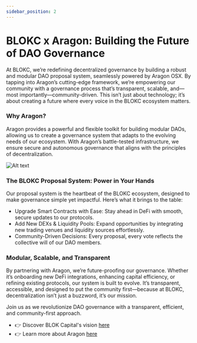 ```yaml
---
sidebar_position: 2
---
```


# BLOKC x Aragon: Building the Future of DAO Governance

At BLOKC, we’re redefining decentralized governance by building a robust and modular DAO proposal system, seamlessly powered by Aragon OSX. By tapping into Aragon’s cutting-edge framework, we’re empowering our community with a governance process that’s transparent, scalable, and—most importantly—community-driven. This isn’t just about technology; it’s about creating a future where every voice in the BLOKC ecosystem matters.

### Why Aragon?
Aragon provides a powerful and flexible toolkit for building modular DAOs, allowing us to create a governance system that adapts to the evolving needs of our ecosystem. With Aragon’s battle-tested infrastructure, we ensure secure and autonomous governance that aligns with the principles of decentralization.

![Alt text](/img/daoProposal.png)

### The BLOKC Proposal System: Power in Your Hands
Our proposal system is the heartbeat of the BLOKC ecosystem, designed to make governance simple yet impactful. Here’s what it brings to the table:

- Upgrade Smart Contracts with Ease: Stay ahead in DeFi with smooth, secure updates to our protocols.
- Add New DEXs & Liquidity Pools: Expand opportunities by integrating new trading venues and liquidity sources effortlessly.
- Community-Driven Decisions: Every proposal, every vote reflects the collective will of our DAO members.

### Modular, Scalable, and Transparent
By partnering with Aragon, we’re future-proofing our governance. Whether it’s onboarding new DeFi integrations, enhancing capital efficiency, or refining existing protocols, our system is built to evolve. It’s transparent, accessible, and designed to put the community first—because at BLOKC, decentralization isn’t just a buzzword, it’s our mission.

Join us as we revolutionize DAO governance with a transparent, efficient, and community-first approach.
- 👉  Discover BLOK Capital's vision [here](https://blokcapital.io/)
- 👉  Learn more about Aragon [here](https://docs.aragon.org/)
